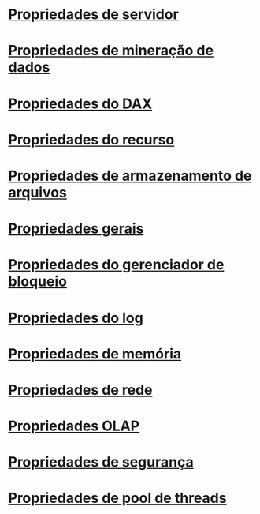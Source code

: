 # [Propriedades de servidor](server-properties-in-analysis-services.md)  
# [Propriedades de mineração de dados](data-mining-properties.md)  
# [Propriedades do DAX](dax-properties.md)  
# [Propriedades do recurso](feature-properties.md)  
# [Propriedades de armazenamento de arquivos](filestore-properties.md)  
# [Propriedades gerais](general-properties.md)  
# [Propriedades do gerenciador de bloqueio](lock-manager-properties.md)  
# [Propriedades do log](log-properties.md)  
# [Propriedades de memória](memory-properties.md)  
# [Propriedades de rede](network-properties.md)  
# [Propriedades OLAP](olap-properties.md)  
# [Propriedades de segurança](security-properties.md)  
# [Propriedades de pool de threads](thread-pool-properties.md)  
